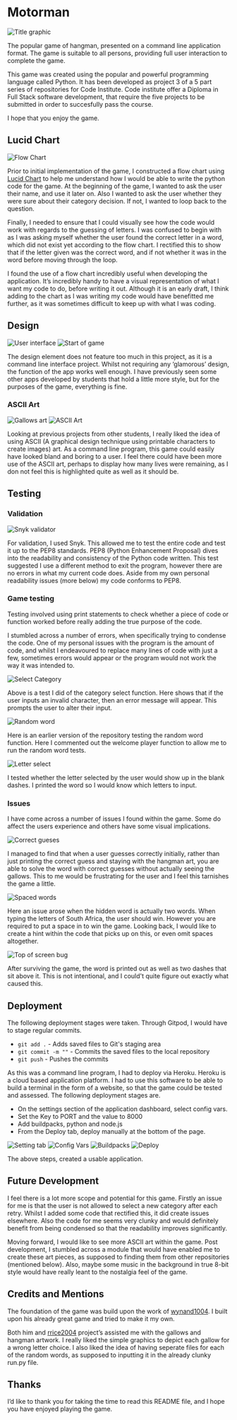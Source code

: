 # Motorman

![Title graphic](/assets/title.png)

The popular game of hangman, presented on a command line application format. The game is suitable to all persons, providing full user interaction to complete the game.

This game was created using the popular and powerful programming language called Python. It has been developed as project 3 of a 5 part series of repositories for Code Institute. Code institute offer a Diploma in Full Stack software development, that require the five projects to be submitted in order to succesfully pass the course.

I hope that you enjoy the game.

## Lucid Chart

![Flow Chart](/assets/flowchart.png)

Prior to initial implementation of the game, I constructed a flow chart using [Lucid Chart](https://www.lucidchart.com/pages/) to help me understand how I would be able to write the python code for the game. At the beginning of the game, I wanted to ask the user their name, and use it later on. Also I wanted to ask the user whether they were sure about their category decision. If not, I wanted to loop back to the question.

Finally, I needed to ensure that I could visually see how the code would work with regards to the guessing of letters. I was confused to begin with as I was asking myself whether the user found the correct letter in a word, which did not exist yet according to the flow chart. I rectified this to show that if the letter given was the correct word, and if not whether it was in the word before moving through the loop. 

I found the use of a flow chart incredibly useful when developing the application. It’s incredibly handy to have a visual representation of what I want my code to do, before writing it out. Although it is an early draft, I think adding to the chart as I was writing my code would have benefitted me further, as it was sometimes difficult to keep up with what I was coding.

## Design

![User interface](/assets/user-interface.png)
![Start of game](/assets/begin-game.png)

The design element does not feature too much in this project, as it is a command line interface project. Whilst not requiring any ‘glamorous’ design, the function of the app works well enough. I have previously seen some other apps developed by students that hold a little more style, but for the purposes of the game, everything is fine.

### ASCII Art

![Gallows art](/assets/gallows-art.png)
![ASCII Art](/assets/ASCII%20Hangman.png)

Looking at previous projects from other students, I really liked the idea of using ASCII (A graphical design technique using printable characters to create images) art. As a command line program, this game could easily have looked bland and boring to a user. I feel there could have been more use of the ASCII art, perhaps to display how many lives were remaining, as I don not feel this is highlighted quite as well as it should be.

## Testing

### Validation

![Snyk validator](/assets/snyk-validate.png)

For validation, I used Snyk. This allowed me to test the entire code and test it up to the PEP8 standards. PEP8 (Python Enhancement Proposal) dives into the readability and consistency of the Python code written. This test suggested I use a different method to exit the program, however there are no errors in what my current code does. Aside from my own personal readability issues (more below) my code conforms to PEP8.

### Game testing

Testing involved using print statements to check whether a piece of code or function worked before really adding the true purpose of the code. 

I stumbled across a number of errors, when specifically trying to condense the code. One of my personal issues with the program is the amount of code, and whilst I endeavoured to replace many lines of code with just a few, sometimes errors would appear or the program would not work the way it was intended to.

![Select Category](/assets/category-select.png)

Above is a test I did of the category select function. Here shows that if the user inputs an invalid character, then an error message will appear. This prompts the user to alter their input.

![Random word](/assets/random-word-test.png)

Here is an earlier version of the repository testing the random word function. Here I commented out the welcome player function to allow me to run the random word tests.

![Letter select](/assets/letter-select-test.png)

I tested whether the letter selected by the user would show up in the blank dashes. I printed the word so I would know which letters to input.

### Issues

I have come across a number of issues I found within the game. Some do affect the users experience and others have some visual implications.

![Correct gueses](/assets/correct-guess-bug.png)

I managed to find that when a user guesses correctly initially, rather than just printing the correct guess and staying with the hangman art, you are able to solve the word with correct guesses without actually seeing the gallows. This to me would be frustrating for the user and I feel this tarnishes the game a little.

![Spaced words](/assets/spaced-words.png)

Here an issue arose when the hidden word is actually two words. When typing the letters of South Africa, the user should win. However you are required to put a space in to win the game. Looking back, I would like to create a hint within the code that picks up on this, or even omit spaces altogether.

![Top of screen bug](/assets/top-screen-bug2.png)

After surviving the game, the word is printed out as well as two dashes that sit above it. This is not intentional, and I could't quite figure out exactly what caused this.

## Deployment

The following deployment stages were taken. Through Gitpod, I would have to stage regular commits.

* `git add .` - Adds saved files to Git's staging area
* `git commit -m ""` - Commits the saved files to the local repository
* `git push` - Pushes the commits

As this was a command line program, I had to deploy via Heroku. Heroku is a cloud based application platform. I had to use this software to be able to build a terminal in the form of a website, so that the game could be tested and assessed. The following deployment stages are.

* On the settings section of the application dashboard, select config vars.
* Set the Key to PORT and the value to 8000
* Add buildpacks, python and node.js
* From the Deploy tab, deploy manually at the bottom of the page.

![Setting tab](/assets/settings-tab.png)
![Config Vars](/assets/config-vars-settings.png)
![Buildpacks](/assets/settings-buildpack.png)
![Deploy](/assets/heroku-deploy.png)

The above steps, created a usable application.

## Future Development

I feel there is a lot more scope and potential for this game. Firstly an issue for me is that the user is not allowed to select a new category after each retry. Whilst I added some code that rectified this, it did create issues elsewhere. Also the code for me seems very clunky and would definitely benefit from being condensed so that the readability improves significantly.

Moving forward, I would like to see more ASCII art within the game. Post development, I stumbled across a module that would have enabled me to create these art pieces, as supposed to finding them from other repositories (mentioned below). Also, maybe some music in the background in true 8-bit style would have really leant to the nostalgia feel of the game.

## Credits and Mentions

The foundation of the game was build upon the work of [wynand1004](https://github.com/wynand1004). I built upon his already great game and tried to make it my own.

Both him and [rrice2004](https://github.com/rrice2004) project’s assisted me with the gallows and hangman artwork. I really liked the simple graphics to depict each gallow for a wrong letter choice. I also liked the idea of having seperate files for each of the random words, as supposed to inputting it in the already clunky run.py file.

## Thanks

I’d like to thank you for taking the time to read this README file, and I hope you have enjoyed playing the game. 
